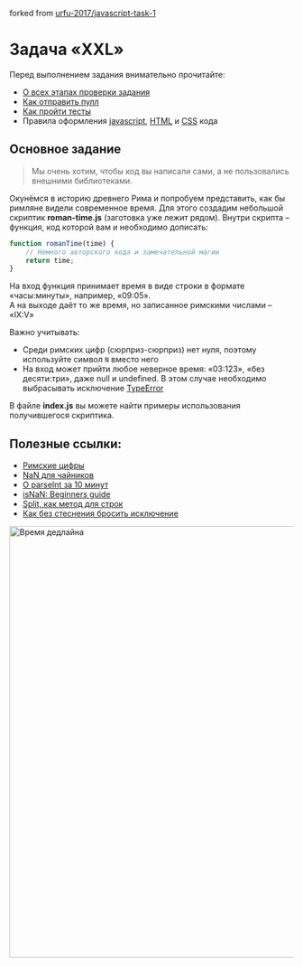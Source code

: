 forked from [urfu-2017/javascript-task-1](https://github.com/urfu-2017/javascript-task-1)

# Задача «XXL»

Перед выполнением задания внимательно прочитайте:

- [О всех этапах проверки задания](https://github.com/urfu-2017/guides/blob/master/workflow/overall.md)
- [Как отправить пулл](https://github.com/urfu-2017/guides/blob/master/workflow/pull.md)
- [Как пройти тесты](https://github.com/urfu-2017/guides/blob/master/workflow/test.md)
- Правила оформления [javascript](https://github.com/urfu-2017/guides/blob/master/codestyle/js.md), [HTML](https://github.com/urfu-2017/guides/blob/master/codestyle/html.md) и [CSS](https://github.com/urfu-2017/guides/blob/master/codestyle/css.md) кода

## Основное задание

> Мы очень хотим, чтобы код вы написали сами, а не пользовались внешними библиотеками.

Окунёмся в историю древнего Рима и попробуем представить, как бы римляне видели
современное время. Для этого создадим небольшой скриптик **roman-time.js**
(заготовка уже лежит рядом). Внутри скрипта – функция, код которой вам и необходимо
дописать:

```js
function romanTime(time) {
    // Немного авторского кода и замечательной магии
    return time;
}
```

На вход функция принимает время в виде строки в формате «часы:минуты», например, «09:05».  
А на выходе даёт то же время, но записанное римскими числами – «IX:V»

Важно учитывать:

* Среди римских цифр (сюрприз-сюрприз) нет нуля, поэтому используйте символ `N` вместо него
* На вход может прийти любое неверное время: «03:123», «без десяти:три», даже null и undefined. В этом случае необходимо выбрасывать исключение [TypeError](https://developer.mozilla.org/ru/docs/Web/JavaScript/Reference/Global_Objects/TypeError)

В файле **index.js** вы можете найти примеры использования получившегося скриптика.

## Полезные ссылки:
- [Римские цифры](https://ru.wikipedia.org/wiki/Римские_цифры)
- [NaN для чайников](https://developer.mozilla.org/ru/docs/Web/JavaScript/Reference/Global_Objects/NaN)
- [О parseInt за 10 минут](https://developer.mozilla.org/ru/docs/Web/JavaScript/Reference/Global_Objects/parseInt)
- [isNaN: Beginners guide](https://developer.mozilla.org/ru/docs/Web/JavaScript/Reference/Global_Objects/isNaN)
- [Split, как метод для строк](https://developer.mozilla.org/ru/docs/Web/JavaScript/Reference/Global_Objects/String/split)
- [Как без стеснения бросить исключение](https://developer.mozilla.org/ru/docs/Web/JavaScript/Reference/Global_Objects/TypeError)

<img width="764" alt="Время дедлайна" src="https://cloud.githubusercontent.com/assets/4534405/19152875/827fd116-8bed-11e6-87f2-9ac5cbde9fac.png">
